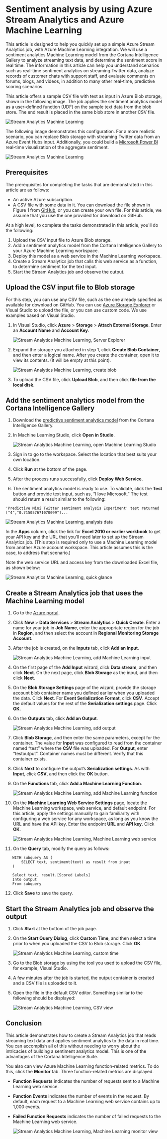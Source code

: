 <properties
	pageTitle="Sentiment analysis by using Azure Stream Analytics and Azure Machine Learning | Microsoft Azure"
	description="How to use a user-defined function and Machine Learning in a Stream Analytics job"
	keywords=""
	documentationCenter=""
	services="stream-analytics"
	authors="jeffstokes72"
	manager="jhubbard"
	editor="cgronlun"
/>


<tags 
	ms.service="stream-analytics" 
	ms.devlang="na" 
	ms.topic="article" 
	ms.tgt_pltfrm="na" 
	ms.workload="data-services" 
	ms.date="09/26/2016" 
	ms.author="jeffstok"
/>

# Sentiment analysis by using Azure Stream Analytics and Azure Machine Learning #

This article is designed to help you quickly set up a simple Azure Stream Analytics job, with Azure Machine Learning integration. We will use a sentiment analytics Machine Learning model from the Cortana Intelligence Gallery to analyze streaming text data, and determine the sentiment score in real time. The information in this article can help you understand scenarios such as real-time sentiment analytics on streaming Twitter data, analyze records of customer chats with support staff, and evaluate comments on forums, blogs, and videos, in addition to many other real-time, predictive scoring scenarios.

This article offers a sample CSV file with text as input in Azure Blob storage, shown in the following image. The job applies the sentiment analytics model as a user-defined function (UDF) on the sample text data from the blob store. The end result is placed in the same blob store in another CSV file. 

![Stream Analytics Machine Learning](./media/stream-analytics-machine-learning-integration-tutorial/stream-analytics-machine-learning-integration-tutorial-figure-2.png)  

The following image demonstrates this configuration. For a more realistic scenario, you can replace Blob storage with streaming Twitter data from an Azure Event Hubs input. Additionally, you could build a [Microsoft Power BI](https://powerbi.microsoft.com/) real-time visualization of the aggregate sentiment.    

![Stream Analytics Machine Learning](./media/stream-analytics-machine-learning-integration-tutorial/stream-analytics-machine-learning-integration-tutorial-figure-1.png)  

## Prerequisites

The prerequisites for completing the tasks that are demonstrated in this article are as follows:

-	An active Azure subscription.
-	A CSV file with some data in it. You can download the file shown in Figure 1 from [GitHub](https://github.com/jeffstokes72/azure-stream-analytics-repository/blob/master/sampleinputs.csv), or you can create your own file. For this article, we assume that you use the one provided for download on GitHub.

At a high level, to complete the tasks demonstrated in this article, you'll do the following:

1.	Upload the CSV input file to Azure Blob storage.
2.	Add a sentiment analytics model from the Cortana Intelligence Gallery to your Azure Machine Learning workspace.
3.	Deploy this model as a web service in the Machine Learning workspace.
4.	Create a Stream Analytics job that calls this web service as a function, to determine sentiment for the text input.
5.	Start the Stream Analytics job and observe the output.

## Upload the CSV input file to Blob storage

For this step, you can use any CSV file, such as the one already specified as available for download on GitHub. You can use [Azure Storage Explorer](http://storageexplorer.com/) or Visual Studio to upload the file, or you can use custom code. We use examples based on Visual Studio.

1.	In Visual Studio, click **Azure** > **Storage** > **Attach External Storage**. Enter an **Account Name** and **Account Key**.  

    ![Stream Analytics Machine Learning, Server Explorer](./media/stream-analytics-machine-learning-integration-tutorial/stream-analytics-machine-learning-integration-tutorial-server-explorer.png)  

2.	Expand the storage you attached in step 1, click **Create Blob Container**, and then enter a logical name. After you create the container, open it to view its contents. (It will be empty at this point).  

    ![Stream Analytics Machine Learning, create blob](./media/stream-analytics-machine-learning-integration-tutorial/stream-analytics-machine-learning-integration-tutorial-create-blob.png)  

3.	To upload the CSV file, click **Upload Blob**, and then click **file from the local disk**.  

## Add the sentiment analytics model from the Cortana Intelligence Gallery

1.	Download the [predictive sentiment analytics model](https://gallery.cortanaintelligence.com/Experiment/Predictive-Mini-Twitter-sentiment-analysis-Experiment-1) from the Cortana Intelligence Gallery.  
2.	In Machine Learning Studio, click **Open in Studio**.  

    ![Stream Analytics Machine Learning, open Machine Learning Studio](./media/stream-analytics-machine-learning-integration-tutorial/stream-analytics-machine-learning-integration-tutorial-open-ml-studio.png)  

3.	Sign in to go to the workspace. Select the location that best suits your own location.
4.	Click **Run** at the bottom of the page.  
5.	After the process runs successfully, click **Deploy Web Service**.
6.	The sentiment analytics model is ready to use. To validate, click the **Test** button and provide text input, such as, “I love Microsoft.” The test should return a result similar to the following:

`'Predictive Mini Twitter sentiment analysis Experiment' test returned ["4","0.715057671070099"]...`  

![Stream Analytics Machine Learning, analysis data](./media/stream-analytics-machine-learning-integration-tutorial/stream-analytics-machine-learning-integration-tutorial-analysis-data.png)  

In the **Apps** column, click the link for **Excel 2010 or earlier workbook** to get your API key and the URL that you’ll need later to set up the Stream Analytics job. (This step is required only to use a Machine Learning model from another Azure account workspace. This article assumes this is the case, to address that scenario.)  

Note the web service URL and access key from the downloaded Excel file, as shown below:  

![Stream Analytics Machine Learning, quick glance](./media/stream-analytics-machine-learning-integration-tutorial/stream-analytics-machine-learning-integration-tutorial-quick-glance.png)  

## Create a Stream Analytics job that uses the Machine Learning model

1.	Go to the [Azure portal](https://manage.windowsazure.com).  
2.	Click **New** > **Data Services** > **Stream Analytics** > **Quick Create**. Enter a name for your job in **Job Name**, enter the appropriate region for the job in **Region**, and then select the account in **Regional Monitoring Storage Account**.    
3.	After the job is created, on the **Inputs** tab, click **Add an Input**.  

    ![Stream Analytics Machine Learning, add Machine Learning input](./media/stream-analytics-machine-learning-integration-tutorial/stream-analytics-machine-learning-integration-tutorial-add-input-screen.png)  

4.	On the first page of the **Add Input** wizard, click **Data stream**, and then click **Next**. On the next page, click **Blob Storage** as the input, and then click **Next**.  
5.	On the **Blob Storage Settings** page of the wizard, provide the storage account blob container name you defined earlier when you uploaded the data. Click **Next**. For **Event Serialization Format**, click **CSV**. Accept the default values for the rest of the **Serialization settings** page. Click **OK**.  
6.	On the **Outputs** tab, click **Add an Output**.  

    ![Stream Analytics Machine Learning, add output](./media/stream-analytics-machine-learning-integration-tutorial/stream-analytics-machine-learning-integration-tutorial-add-output-screen.png)  

7.	Click **Blob Storage**, and then enter the same parameters, except for the container. The value for **Input** was configured to read from the container named “test” where the **CSV** file was uploaded. For **Output**, enter “testoutput”. Container names must be different. Verify that this container exists.     
8.	Click **Next** to configure the output’s **Serialization settings**. As with **Input**, click **CSV**, and then click the **OK** button.
9.	On the **Functions** tab, click **Add a Machine Learning Function**.  

    ![Stream Analytics Machine Learning, add Machine Learning function](./media/stream-analytics-machine-learning-integration-tutorial/stream-analytics-machine-learning-integration-tutorial-add-ml-function.png)  

10.	On the **Machine Learning Web Service Settings** page, locate the Machine Learning workspace, web service, and default endpoint. For this article, apply the settings manually to gain familiarity with configuring a web service for any workspace, as long as you know the URL and have the API key. Enter the endpoint **URL** and **API key**. Click **OK**.    

    ![Stream Analytics Machine Learning, Machine Learning web service](./media/stream-analytics-machine-learning-integration-tutorial/stream-analytics-machine-learning-integration-tutorial-ml-web-service.png)    

11.	On the **Query** tab, modify the query as follows:    

 ```
 	WITH subquery AS (  
 		SELECT text, sentiment(text) as result from input  
  	)  
 
 	Select text, result.[Scored Labels]  
 	Into output  
 	From subquery  
 ```    
12.	Click **Save** to save the query.

## Start the Stream Analytics job and observe the output

1.	Click **Start** at the bottom of the job page.
2.	On the **Start Query Dialog**, click **Custom Time**, and then select a time prior to when you uploaded the CSV to Blob storage. Click **OK**.  

    ![Stream Analytics Machine Learning, custom time](./media/stream-analytics-machine-learning-integration-tutorial/stream-analytics-machine-learning-integration-tutorial-custom-time.png)  

3.	Go to the Blob storage by using the tool you used to upload the CSV file, for example, Visual Studio.
4.	A few minutes after the job is started, the output container is created and a CSV file is uploaded to it.  
5.	Open the file in the default CSV editor. Something similar to the following should be displayed:  

    ![Stream Analytics Machine Learning, CSV view](./media/stream-analytics-machine-learning-integration-tutorial/stream-analytics-machine-learning-integration-tutorial-csv-view.png)  

## Conclusion

This article demonstrates how to create a Stream Analytics job that reads streaming text data and applies sentiment analytics to the data in real time. You can accomplish all of this without needing to worry about the intricacies of building a sentiment analytics model. This is one of the advantages of the Cortana Intelligence Suite.

You also can view Azure Machine Learning function-related metrics. To do this, click the **Monitor** tab. Three function-related metrics are displayed.  

- **Function Requests** indicates the number of requests sent to a Machine Learning web service.  
- **Function Events** indicates the number of events in the request. By default, each request to a Machine Learning web service contains up to 1,000 events.  
- **Failed Function Requests** indicates the number of failed requests to the Machine Learning web service.  

    ![Stream Analytics Machine Learning, Machine Learning monitor view](./media/stream-analytics-machine-learning-integration-tutorial/stream-analytics-machine-learning-integration-tutorial-ml-monitor-view.png)  
